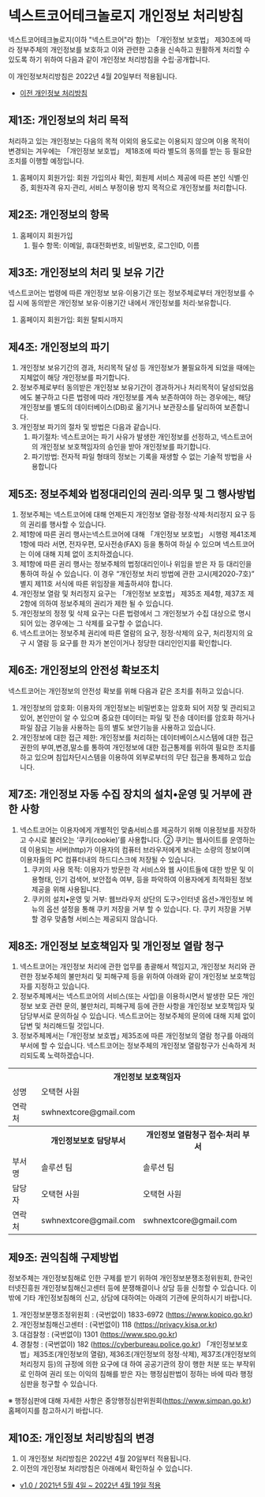 # 넥스트코어테크놀로지 개인정보 처리방침

넥스트코어테크놀로지(이하 "넥스트코어"라 함)는 「개인정보 보호법」 제30조에 따라 정부주체의 개인정보를 보호하고 이와 관련한 고충을 신속하고 원활하게 처리할 수 있도록 하기 위하여 다음과 같이 개인정보 처리방침을 수립·공개합니다.

이 개인정보처리방침은 2022년 4월 20일부터 적용됩니다.

- [이전 개인정보 처리방침](https://github.com/ncprivacy/privacy-policy/blob/master/history/v1.0.md)

## 제1조: 개인정보의 처리 목적

처리하고 있는 개인정보는 다음의 목적 이외의 용도로는 이용되지 않으며 이용 목적이 변경되는 겨우에는 「개인정보 보호법」 제18조에 따라 별도의 동의를 받는 등 필요한 조치를 이행할 예정입니다.

1. 홈페이지 회원가입: 회원 가입의사 확인, 회원제 서비스 제공에 따른 본인 식별·인증, 회원자격 유지·관리, 서비스 부정이용 방지 목적으로 개인정보를 처리합니다.



## 제2조: 개인정보의 항목

1. 홈페이지 회원가입
    1. 필수 항목: 이메일, 휴대전화번호, 비밀번호, 로그인ID, 이름



## 제3조: 개인정보의 처리 및 보유 기간

넥스트코어는 법령에 따른 개인정보 보유·이용기간 또는 정보주체로부터 개인정보를 수집 시에 동의받은 개인정보 보유·이용기간 내에서 개인정보를 처리·보유합니다.

1. 홈페이지 회원가입: 회원 탈퇴시까지



## 제4조: 개인정보의 파기

1. 개인정보 보유기간의 경과, 처리목적 달성 등 개인정보가 불필요하게 되었을 때에는 지체없이 해당 개인정보를 파기합니다.
2. 정보주체로부터 동의받은 개인정보 보유기간이 경과하거나 처리목적이 달성되었음에도 불구하고 다른 법령에 따라 개인정보를 계속 보존하여야 하는 경우에는, 해당 개인정보를 별도의 데이터베이스(DB)로 옮기거나 보관장소를 달리하여 보존합니다.
3. 개인정보 파기의 절차 및 방법은 다음과 같습니다.
    1. 파기절차: 넥스트코어는 파기 사유가 발생한 개인정보를 선정하고, 넥스트코어의 개인정보 보호책임자의 승인을 받아 개인정보를 파기합니다.
    2. 파기방법: 전자적 파일 형태의 정보는 기록을 재생할 수 없는 기술적 방법을 사용합니다



## 제5조: 정보주체와 법정대리인의 권리·의무 및 그 행사방법

1. 정보주체는 넥스트코어에 대해 언제든지 개인정보 열람·정정·삭제·처리정지 요구 등의 권리를 행사할 수 있습니다.
2. 제1항에 따른 권리 행사는넥스트코어에 대해 「개인정보 보호법」 시행령 제41조제1항에 따라 서면, 전자우편, 모사전송(FAX) 등을 통하여 하실 수 있으며 넥스트코어는 이에 대해 지체 없이 조치하겠습니다.
3. 제1항에 따른 권리 행사는 정보주체의 법정대리인이나 위임을 받은 자 등 대리인을 통하여 하실 수 있습니다. 이 경우 “개인정보 처리 방법에 관한 고시(제2020-7호)” 별지 제11호 서식에 따른 위임장을 제출하셔야 합니다.
4. 개인정보 열람 및 처리정지 요구는 「개인정보 보호법」 제35조 제4항, 제37조 제2항에 의하여 정보주체의 권리가 제한 될 수 있습니다.
5. 개인정보의 정정 및 삭제 요구는 다른 법령에서 그 개인정보가 수집 대상으로 명시되어 있는 경우에는 그 삭제를 요구할 수 없습니다.
6. 넥스트코어는 정보주체 권리에 따른 열람의 요구, 정정·삭제의 요구, 처리정지의 요구 시 열람 등 요구를 한 자가 본인이거나 정당한 대리인인지를 확인합니다.



## 제6조: 개인정보의 안전성 확보조치

넥스트코어는 개인정보의 안전성 확보를 위해 다음과 같은 조치를 취하고 있습니다.

1. 개인정보의 암호화: 이용자의 개인정보는 비밀번호는 암호화 되어 저장 및 관리되고 있어, 본인만이 알 수 있으며 중요한 데이터는 파일 및 전송 데이터를 암호화 하거나 파일 잠금 기능을 사용하는 등의 별도 보안기능을 사용하고 있습니다.
2. 개인정보에 대한 접근 제한: 개인정보를 처리하는 데이터베이스시스템에 대한 접근권한의 부여,변경,말소를 통하여 개인정보에 대한 접근통제를 위하여 필요한 조치를 하고 있으며 침입차단시스템을 이용하여 외부로부터의 무단 접근을 통제하고 있습니다.



## 제7조: 개인정보 자동 수집 장치의 설치•운영 및 거부에 관한 사항

1. 넥스트코어는 이용자에게 개별적인 맞춤서비스를 제공하기 위해 이용정보를 저장하고 수시로 불러오는 ‘쿠키(cookie)’를 사용합니다. ② 쿠키는 웹사이트를 운영하는데 이용되는 서버(http)가 이용자의 컴퓨터 브라우저에게 보내는 소량의 정보이며 이용자들의 PC 컴퓨터내의 하드디스크에 저장될 수 있습니다.
    1. 쿠키의 사용 목적: 이용자가 방문한 각 서비스와 웹 사이트들에 대한 방문 및 이용형태, 인기 검색어, 보안접속 여부, 등을 파악하여 이용자에게 최적화된 정보 제공을 위해 사용됩니다.
    2. 쿠키의 설치•운영 및 거부: 웹브라우저 상단의 도구>인터넷 옵션>개인정보 메뉴의 옵션 설정을 통해 쿠키 저장을 거부 할 수 있습니다. 다. 쿠키 저장을 거부할 경우 맞춤형 서비스는 제공되지 않습니다.



## 제8조: 개인정보 보호책임자 및 개인정보 열람 청구

1. 넥스트코어는 개인정보 처리에 관한 업무를 총괄해서 책임지고, 개인정보 처리와 관련한 정보주체의 불만처리 및 피해구제 등을 위하여 아래와 같이 개인정보 보호책임자를 지정하고 있습니다.
2. 정보주체께서는 넥스트코어의 서비스(또는 사업)을 이용하시면서 발생한 모든 개인정보 보호 관련 문의, 불만처리, 피해구제 등에 관한 사항을 개인정보 보호책임자 및 담당부서로 문의하실 수 있습니다. 넥스트코어는 정보주체의 문의에 대해 지체 없이 답변 및 처리해드릴 것입니다.
3. 정보주체께서는 ｢개인정보 보호법｣ 제35조에 따른 개인정보의 열람 청구를 아래의 부서에 할 수 있습니다. 넥스트코어는 정보주체의 개인정보 열람청구가 신속하게 처리되도록 노력하겠습니다.

<table>
  <tr>
    <th></th>
    <th colspan="2">
      개인정보 보호책임자
    </th>
  </tr>
  <tr>
    <td>
      성명
    </td>
    <td colspan="2">
      오택현 사원
    </td>
  </tr>
  <tr>
    <td>
      연락처
    </td>
    <td colspan="2">
      swhnextcore@gmail.com
    </td>
  <tr>
    <th></th>
    <th>
      개인정보보호 담당부서
    </th>
    <th>
      개인정보 열람청구 접수·처리 부서
    </th>
  </tr>
  <tr>
    <td>
      부서명
    </td>
    <td>
      솔루션 팀
    </td>
    <td>
      솔루션 팀
    </td>
  </tr>
  <tr>
    <td>
      담당자
    </td>
    <td>
      오택현 사원
    </td>
    <td>
      오택현 사원
    </td>
  </tr>
  <tr>
    <td>
      연락처
    </td>
    <td>
      swhnextcore@gmail.com
    </td>
    <td>
      swhnextcore@gmail.com
    </td>
  </tr>
</table>



## 제9조: 권익침해 구제방법

정보주체는 개인정보침해로 인한 구제를 받기 위하여 개인정보분쟁조정위원회, 한국인터넷진흥원 개인정보침해신고센터 등에 분쟁해결이나 상담 등을 신청할 수 있습니다. 이 밖에 기타 개인정보침해의 신고, 상담에 대하여는 아래의 기관에 문의하시기 바랍니다.

1. 개인정보분쟁조정위원회 : (국번없이) 1833-6972 (https://www.kopico.go.kr)
2. 개인정보침해신고센터 : (국번없이) 118 (https://privacy.kisa.or.kr)
3. 대검찰청 : (국번없이) 1301 (https://www.spo.go.kr)
4. 경찰청 : (국번없이) 182 (https://cyberbureau.police.go.kr)
「개인정보보호법」제35조(개인정보의 열람), 제36조(개인정보의 정정·삭제), 제37조(개인정보의 처리정지 등)의 규정에 의한 요구에 대 하여 공공기관의 장이 행한 처분 또는 부작위로 인하여 권리 또는 이익의 침해를 받은 자는 행정심판법이 정하는 바에 따라 행정심판을 청구할 수 있습니다.

※ 행정심판에 대해 자세한 사항은 중앙행정심판위원회(https://www.simpan.go.kr) 홈페이지를 참고하시기 바랍니다.



## 제10조: 개인정보 처리방침의 변경

1. 이 개인정보 처리방침은 2022년 4월 20일부터 적용됩니다.
2. 이전의 개인정보 처리방침은 아래에서 확인하실 수 있습니다.

- [v1.0 / 2021년 5월 4일 ~ 2022년 4월 19일 적용](https://github.com/ncprivacy/privacy-policy/blob/master/history/v1.0.md)

